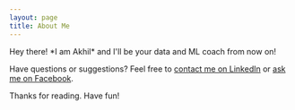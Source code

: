```yaml
---
layout: page
title: About Me
---
```


<p class="message">
  Hey there! *I am Akhil* and I'll be your data and ML coach from now on!
</p>

Have questions or suggestions? Feel free to [contact me on LinkedIn](https://www.linkedin.com/in/akhil-sreehari-aa8b20a)
or [ask me on Facebook](https://www.facebook.com/akhil.sreehari).

Thanks for reading. Have fun!
